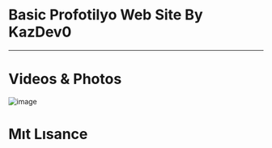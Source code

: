 # Basic Profotilyo Web Site By KazDev0
----
# Videos & Photos 
![image](https://user-images.githubusercontent.com/82215788/130370527-601adf3e-faad-4f6e-8f32-62c635f55fae.png)

# Mıt Lısance 
